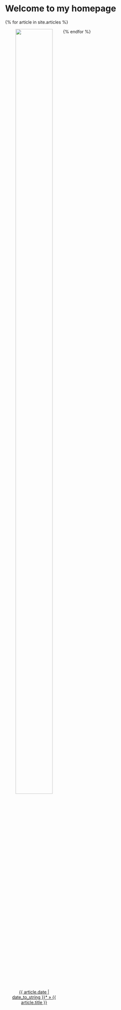# Welcome to my homepage

{% for article in site.articles %}
<div style="float:left; text-align: center; max-width:50mm">
  <img src="{{ article.url }}.png" width="80%" style="text-align: center">
  <p><a href="{{ article.url }}">{{ article.date | date_to_string }}* » {{ article.title }}</a></p>
</div>
{% endfor %}

